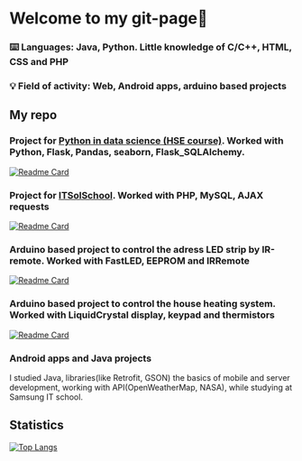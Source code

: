 # Welcome to my git-page👋
### ⌨️ Languages: Java, Python. Little knowledge of C/C++, HTML, CSS and PHP
### 💡 Field of activity: Web, Android apps, arduino based projects

## My repo
### Project for [Python in data science (HSE course)](https://www.hse.ru/edu/courses/839662555). Worked with Python, Flask, Pandas, seaborn, Flask_SQLAlchemy.
[![Readme Card](https://github-readme-stats.vercel.app/api/pin/?username=leysnik&repo=EAS-python)](https://github.com/Leysnik/EAS-python)
### Project for [ITSolSchool](https://itsolschool.ru/). Worked with PHP, MySQL, AJAX requests
[![Readme Card](https://github-readme-stats.vercel.app/api/pin/?username=leysnik&repo=itsolschool_Project-php)](https://github.com/Leysnik/itsolschool_Project-php)
### Arduino based project to control the adress LED strip by IR-remote. Worked with FastLED, EEPROM and IRRemote
[![Readme Card](https://github-readme-stats.vercel.app/api/pin/?username=leysnik&repo=HyperCube-arduino)](https://github.com/Leysnik/HyperCube-arduino)
### Arduino based project to control the house heating system. Worked with LiquidCrystal display, keypad and thermistors
[![Readme Card](https://github-readme-stats.vercel.app/api/pin/?username=leysnik&repo=SmartHome-arduino)](https://github.com/Leysnik/SmartHome-arduino)
### Android apps and Java projects
I studied Java, libraries(like Retrofit, GSON) the basics of mobile and server development, working with API(OpenWeatherMap, NASA), while studying at Samsung IT school.

## Statistics
[![Top Langs](https://github-readme-stats.vercel.app/api/top-langs/?username=leysnik&layout=compact)](https://github.com/anuraghazra/github-readme-stats)
<!--
**Leysnik/Leysnik** is a ✨ _special_ ✨ repository because its `README.md` (this file) appears on your GitHub profile.

Here are some ideas to get you started:

- 🔭 I’m currently working on ...
- 🌱 I’m currently learning ...
- 👯 I’m looking to collaborate on ...
- 🤔 I’m looking for help with ...
- 💬 Ask me about ...
- 📫 How to reach me: ...
- 😄 Pronouns: ...
- ⚡ Fun fact: ...
-->

